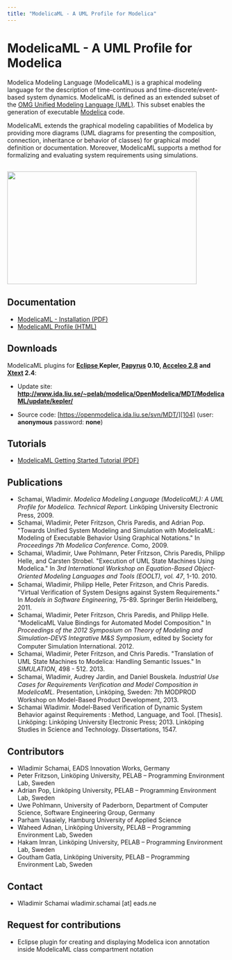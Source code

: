 ```yaml
---
title: "ModelicaML - A UML Profile for Modelica"
---
```

# ModelicaML - A UML Profile for Modelica

Modelica Modeling Language (ModelicaML) is a graphical modeling language for the description of time-continuous and time-discrete/event-based system dynamics. ModelicaML is defined as an extended subset of the <a href="http://www.uml.org/" target="_blank">OMG Unified Modeling Language (UML)</a>. This subset enables the generation of executable <a href="http://www.modelica.org/" target="_blank">Modelica</a> code.

ModelicaML extends the graphical modeling capabilities of Modelica by providing more diagrams (UML diagrams for presenting the composition, connection, inheritance or behavior of classes) for graphical model definition or documentation. Moreover, ModelicaML supports a method for formalizing and evaluating system requirements using simulations.

## <img src="images/stories/modelicaml_concept.png" alt="" width="436" height="259" border="0" />

## Documentation

  * <a href="http://www.ida.liu.se/%7Epelab/modelica/OpenModelica/MDT/ModelicaML/doc/ModelicaML_getting_started_v14.pdf" target="_blank">ModelicaML - Installation (PDF)</a>
  * <a href="http://www.ida.liu.se/%7Epelab/modelica/OpenModelica/MDT/ModelicaML/doc/ModelicaML_description_profile_version_1_3_2.html" target="_blank">ModelicaML Profile (HTML)</a>

## Downloads

ModelicaML plugins for **<a href="http://www.eclipse.org/" target="_blank">Eclipse </a>Kepler, <a href="http://www.eclipse.org/papyrus/" target="_blank">Papyrus</a> 0.10, <a href="http://www.acceleo.org/pages/home/en" target="_blank">Acceleo 2.8</a> and <a href="http://www.eclipse.org/Xtext/" target="_blank">Xtext</a> 2.4**:

  * Update site: **http://www.ida.liu.se/~pelab/modelica/OpenModelica/MDT/ModelicaML/update/kepler/**
<!--
<li><a href="http://www.ida.liu.se/%7Epelab/modelica/OpenModelica/MDT/ModelicaML/examples/" mce_href="http://www.ida.liu.se/%7Epelab/modelica/OpenModelica/MDT/ModelicaML/examples/" target="_blank">ModelicaML example-models</a></li>
-->

  * Source code: [https://openmodelica.ida.liu.se/svn/MDT/][104] (user: **anonymous** password: **none**)

## Tutorials

  * <a href="http://www.ida.liu.se/%7Epelab/modelica/OpenModelica/MDT/ModelicaML/doc/tutorial/ModelicaML_getting_started_tutorial_v03.pdf" target="_blank">ModelicaML Getting Started Tutorial (PDF)</a>

## Publications

  * <span style="line-height: 1.3em; text-indent: -36pt;">Schamai, Wladimir. </span><em style="line-height: 1.3em; text-indent: -36pt;">Modelica Modeling Language (ModelicaML): A UML Profile for Modelica. Technical Report.</em> <span style="line-height: 1.3em; text-indent: -36pt;">Linköping University Electronic Press, 2009.</span>
  * <span style="line-height: 1.3em; text-indent: -36pt;">Schamai, Wladimir, Peter Fritzson, Chris Paredis, and Adrian Pop. "Towards Unified System Modeling and Simulation with ModelicaML: Modeling of Executable Behavior Using Graphical Notations." In </span><em style="line-height: 1.3em; text-indent: -36pt;">Proceedings 7th Modelica Conference</em><span style="line-height: 1.3em; text-indent: -36pt;">. Como, 2009.</span>
  * <span style="line-height: 1.3em; text-indent: -36pt;">Schamai, Wladimir, Uwe Pohlmann, Peter Fritzson, Chris Paredis, Philipp Helle, and Carsten Strobel. "Execution of UML State Machines Using Modelica." In </span><em style="line-height: 1.3em; text-indent: -36pt;">3rd International Workshop on Equation-Based Object-Oriented Modeling Languages and Tools (EOOLT), vol. 47</em><span style="line-height: 1.3em; text-indent: -36pt;">, 1-10. 2010.</span>
  * <span style="line-height: 1.3em; text-indent: -36pt;">Schamai, Wladimir, Philipp Helle, Peter Fritzson, and Chris Paredis. "Virtual Verification of System Designs against System Requirements." In </span><em style="line-height: 1.3em; text-indent: -36pt;">Models in Software Engineering</em><span style="line-height: 1.3em; text-indent: -36pt;">, 75-89. Springer Berlin Heidelberg, 2011.</span>
  * <span style="line-height: 1.3em; text-indent: -36pt;">Schamai, Wladimir, Peter Fritzson, Chris Paredis, and Philipp Helle. "ModelicaML Value Bindings for Automated Model Composition." In </span><em style="line-height: 1.3em; text-indent: -36pt;">Proceedings of the 2012 Symposium on Theory of Modeling and Simulation-DEVS Integrative M&S Symposium</em><span style="line-height: 1.3em; text-indent: -36pt;">, edited by Society for Computer Simulation International. 2012.</span>
  * <span style="line-height: 1.3em; text-indent: -36pt;">Schamai, Wladimir, Peter Fritzson, and Chris Paredis. "Translation of UML State Machines to Modelica: Handling Semantic Issues." In </span><em style="line-height: 1.3em; text-indent: -36pt;">SIMULATION</em><span style="line-height: 1.3em; text-indent: -36pt;">, 498 - 512. 2013.</span>
  * <span style="line-height: 1.3em; text-indent: -36pt;">Schamai, Wladimir, Audrey Jardin, and Daniel Bouskela. </span><em style="line-height: 1.3em; text-indent: -36pt;">Industrial Use Cases for Requirements Verification and Model Composition in ModelicaML.</em> <span style="line-height: 1.3em; text-indent: -36pt;">Presentation, Linköping, Sweden: 7th MODPROD Workshop on Model-Based Product Development, 2013.</span>
  * Schamai Wladimir. Model-Based Verification of Dynamic System Behavior against Requirements : Method, Language, and Tool. [Thesis]. Linköping: Linköping University Electronic Press; 2013. Linköping Studies in Science and Technology. Dissertations, 1547.

## Contributors

  * Wladimir Schamai, EADS Innovation Works, Germany
  * Peter Fritzson, Linköping University, PELAB – Programming Environment Lab, Sweden
  * Adrian Pop, Linköping University, PELAB – Programming Environment Lab, Sweden
  * Uwe Pohlmann, University of Paderborn, Department of Computer Science, Software Engineering Group, Germany
  * Parham Vasaiely, Hamburg University of Applied Science
  * Waheed Adnan, Linköping University, PELAB – Programming Environment Lab, Sweden
  * Hakam Imran, Linköping University, PELAB – Programming Environment Lab, Sweden
  * Goutham Gatla, Linköping University, PELAB – Programming Environment Lab, Sweden

## Contact

  * Wladimir Schamai wladimir.schamai [at] eads.ne

## Request for contributions

  * Eclipse plugin for creating and displaying Modelica icon annotation inside ModelicaML class compartment notation

 [104]: svn/MDT/